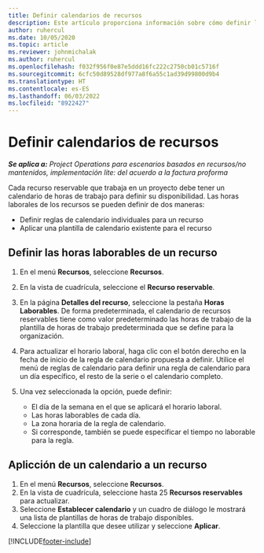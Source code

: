 ```yaml
---
title: Definir calendarios de recursos
description: Este artículo proporciona información sobre cómo definir los calendarios de horas de trabajo para los recursos en Project Operations.
author: ruhercul
ms.date: 10/05/2020
ms.topic: article
ms.reviewer: johnmichalak
ms.author: ruhercul
ms.openlocfilehash: f032f956f0e87e5ddd16fc222c2750cb01c5716f
ms.sourcegitcommit: 6cfc50d89528df977a8f6a55c1ad39d99800d9b4
ms.translationtype: HT
ms.contentlocale: es-ES
ms.lasthandoff: 06/03/2022
ms.locfileid: "8922427"
---
```

# <a name="define-resource-calendars"></a>Definir calendarios de recursos

_**Se aplica a:** Project Operations para escenarios basados en recursos/no mantenidos, implementación lite: del acuerdo a la factura proforma_

Cada recurso reservable que trabaja en un proyecto debe tener un calendario de horas de trabajo para definir su disponibilidad. Las horas laborales de los recursos se pueden definir de dos maneras: 

   - Definir reglas de calendario individuales para un recurso
   - Aplicar una plantilla de calendario existente para el recurso

## <a name="define-a-resources-working-hours"></a>Definir las horas laborables de un recurso

1. En el menú **Recursos**, seleccione **Recursos**.
2. En la vista de cuadrícula, seleccione el **Recurso reservable**.
3. En la página **Detalles del recurso**, seleccione la pestaña **Horas Laborables**. De forma predeterminada, el calendario de recursos reservables tiene como valor predeterminado las horas de trabajo de la plantilla de horas de trabajo predeterminada que se define para la organización.
4. Para actualizar el horario laboral, haga clic con el botón derecho en la fecha de inicio de la regla de calendario propuesta a definir. Utilice el menú de reglas de calendario para definir una regla de calendario para un día específico, el resto de la serie o el calendario completo.
5. Una vez seleccionada la opción, puede definir:

    - El día de la semana en el que se aplicará el horario laboral.
    - Las horas laborables de cada día.
    - La zona horaria de la regla de calendario.
    - Si corresponde, también se puede especificar el tiempo no laborable para la regla.

## <a name="applying-a-calendar-template-to-a-resource"></a>Aplicción de un calendario a un recurso

1. En el menú **Recursos**, seleccione **Recursos**.
2. En la vista de cuadrícula, seleccione hasta 25 **Recursos reservables** para actualizar.
3. Seleccione **Establecer calendario** y un cuadro de diálogo le mostrará una lista de plantillas de horas de trabajo disponibles.
4. Seleccione la plantilla que desee utilizar y seleccione **Aplicar**.


[!INCLUDE[footer-include](../includes/footer-banner.md)]